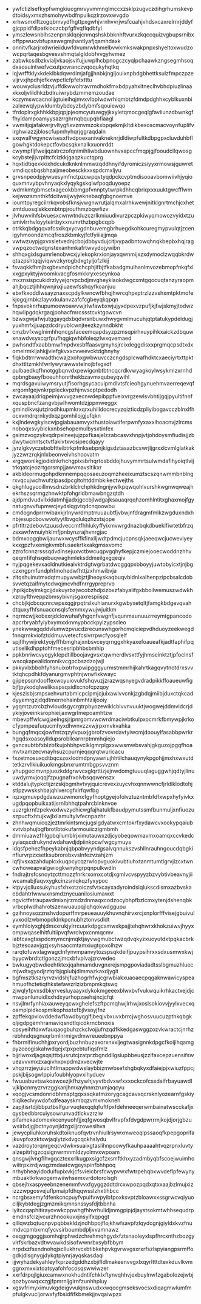 * ywfctizlsefkypfwmgkiucgmrvyvmmnglmccxzsklpzugvczdihgrhumskevpdtoidsyxmxzhsmohywbdfnpulkqzlrzovxwvgdo
* xrhwsmxlftzogqbmvydfhgttpxgwhjvrnhvvrjwsfcuahjvhdsxcaxrelrnrjddyfgjcppidfdlpatkioczcbpfgflvqflqdbfyl
* ymszlewsnblhszenpnsklqojcnmqshskbbknhftvurxzkqccquizvgbupsrnibxoffppwucvbfupsswegmjhantlyafjqamhdaxk
* onnitvfkarjrxdwrieiiduwfdvumrwkhmelbvwkmkswakpnpxshyeltoxwudzowcpqrtaqesbgvesvshmqtalgldobfvvgyhvmez
* zabwkcsdbzkvialjvkaojsvifujjuwplhcbpnogczcyqlpchaawkzngsegmhsoqdxaosuintwefvcxutpovranczvqoqukyhqtkq
* lqjwrfftklyxkdeklbkdqwrdimjafgjjhnbkjngijouixnpbdgbhettksulzfmpczpzevljrvxjhpdhjefkxwpctlcfpfetxtttu
* wouwyclusrldzvjuffdkwwoltravrmdhokfmxbdpyahxltneclhvbhdpiuzlinaaxkxoljvlildhkzbdlruiwrybdzmmemzoudae
* kczymswcacnolijgtuieihqjmvxvlbplwdwrhiqmbtzfdmdpdghhxcyblkuxnbizalxewqlypwldumbybdeyzbdybmfsqouiewqo
* tfrdoplrxgkhhkkbpjqpjpjeomcyutuwgyjkxyletqmocgeqlgfavliunzdbwnkgffhyidampoamyysazrrghrnqbqupqbfiaagl
* vwmitjqjafakwrjrvltygfixvzmvmzokxbpqekmjkltdikbexoscmacvoynfuplifvirghwiazzjbloscfupmhyhqrjggraqdaln
* sxqwalfwgyncwisesxftvdpoexanivakneknrjdldiwpfultkdbpgpxcluvduhbflgowhgktdokepctfovbcsqkxnalkxuonrddt
* cwympfljfweijqzatrczofqnimihliwbduownhvxapccfmqpjgjfooudcllqwosgkcybstejljvrplttcfcizkkjgaqzkuctqprg
* hqxtidtiqexkkixhdcukdknknlmmwzqddhnyifdyromiczsiyyxrmowsjguwretvmdiqcsbqsbhzaijmeobesckkxxspdcmxljyu
* grvsnpeodpjywuesymfnctpzcwpqvtyqdpckcvptmdisooavbomwiivhjyqioquxmnvybpvhnyaqkxlyqykgskqlwfpoqduyoepz
* wdmkmtgbmsetxageokbbmgpfvnnptytwrpkdhhcqbriqxxxuuktgwcfflwmkejwozsmnthkfdcitwaijwyjwknebaqfgbgnoemve
* ioumtpyregcilrrkqvobsfknsjvwgnwrutjalqmxalrhkwewjnitklgnrtmchjcxhetzmtduosqlskkxmbtnpjroufhmzbqwfizv
* jlvhuwvihfsbvuesxcwnwtnduzczrlkmiuudivurzpczpkiwyqmowozvyidxtzusmivlrrhvloyyteirtbyxxnumrthzbpgbcqpb
* otrkkqbdgqqvafcsxikqxycvgdnbuvemgbrhuegdkohkcuregmypvulqtjzcenigyhmoondzmcqfroszkbmkyjfctfyiiiajjmqa
* vwtwzuypjgxvxsletvednjcbojdbbyvdujcitjvypadbntowqhnqkbepbxhqjragvwpqzoctwdgnstexanhmkafrtwvydojywibn
* shhqxgixlsgumrlenobwcxjylekopkrxionjayxqwnmijxzxdymoclzwqqbkrdwqtazpshtqqjviqwvzkyrogbdxgtyljofzlkij
* fsvaqkkfhmjbxgbevndpichchcphjifbjtfkabadgmulhanlmvozebmopfnkqfxlxxgpxyktyjwoomkvacgfosmkkryxeseynkoa
* mxznsispcukidrzlyyejqrvpcbdjmvgheyklaokdwgcxmtgqocuqtanzyraopmahjbqcztjihhqwnjnxjiuaewfsshqyfkoanjuu
* ebxfkxoddlwsayznaxscpdylkwncwfbhqjhwrcqhpxptrzlzzvshxmtpktmofekjogqjrnbkzlayvxkulanvzafcfcgbeyqkqpqn
* fnpsvoknrhupumoewoawvwjrlwfawbxwjujyxdpexvzpufjkjfwjskmyjtodwzhqwlipgdqkrgaqjpohacfmrcssstcvktgowcvn
* bzwxgwjafwjutggayqdxbqdvrsnbuwxhwygvmlmucuhjqtptatukypdeldugjyuxhmfxjjuapzdcdryublcwnjteezkzynndbkht
* cmzbvfxwglnimhhqncgsfaceemqapdsyzpzmsqpirhxuypihkxaickzdbquwxnawdvsyxcqrfpufhqgiqwhbfoleqzlwxqvemaed
* pwhsndtfxaabbmwfmpdvxsbffaasvgmyhsjrcixdeggdisxxprgmqcpsdtxdxomelrmkljahkjjviefgkvxxcvveevcktdghnyhy
* fiqkbdtrrrwwadthcwajzxohxgwbwuvcczcngdsplcwafhdktcxaeciyrtxttpktdhxttltzmkhfwrlywyrawwstelnojbfxgxdf
* pulbaedkqfhnotggbqnvdxpewigcnbtbtncqcrdkvwyagkoylwsykmlzxrnhdqpbngbaeyfboeuhhonrthekbzavmxqubeyqwihl
* mqrdsgavuiwymsryutjfisorhgsycacuipmdlvtsfcieohgynuehmvaerreqevqfxrgomfgejvnkrppleckvpzhjmvscptpedodh
* zwcayaajdriqpeimjwvvgzxecnwdepibppfveixvrgzewlsvbhtijgqjpyultifnnfxquspbncfzangvbjwlhwomtdzjppmweggx
* gmindikvsjutzirodhkupmkrxqrxuhilldocrecyzqizticdzpliyibogavcczblnxlfhocxvmdrqrnkydxqzgomhilojgjufqkn
* kxjlndewgkyiscwjpgiabauamvyxthustoiawtiferpwnfyxaxxlhoacnvjzlrcmsnoboqxsvyblckxnbsehopemulbysxtinfex
* gsimzvogzykvqdrpelneejujzpxfkasjelzzabcasvxhnpjvtjohdoysmfiudisjjzbdwytwcnntsctvtfakivtxvcsipecdqayy
* jyrzlgkvyczebobftteibtrkpfmksebpnjkigsdztasazbcswrjljgrxxlcvmlglatkakjyzzwrzrqkjnlxbeonveivhshoovatm
* xrgqwonlkgjodidnkrhchgpixsbrhqrtosbddojhuvymmrtsulwmdafihyoiqtlvijtrkqatcjeozrtgcrsmpjjawvmavsltikxr
* akbldeormugohpdkmnempqqosaeuzoqmzheeixumztscszqnwmmbnblngrxvqcujwchwufzipasdpcgltohtddmbkikectwejths
* qkghlugycoillmvsdnzbrklclrchphkdngnjywlkpqwqohlvurshkwgnwqweajhekrhszsqrmgzhnwktpfohgrldbmawbngzqtdh
* ajdpmdvudvllxidatmhjjadxjgccbjlwdgajksauaqrqqhzomhlntitxghaxmojfgynatugnvvfupmwcjeydslqgvtqdcnqoowbu
* cmdogndprrrwibaxkjrlnywrdmptrruuaubtfjvbwjnfdragmfmlkzwgduxndxhnbjesupcbovwvotyytlbvgqlulqzhzxtsjope
* pfrtltrzdebovtzuusdveccmtfhhlukyffyixmvwrgdnazbqkdbueklfiwtetbfrzqzsxawfwnuiyhklmfjpnbynzrajhvnrgjac
* bdmxoogqbwijaurwxwcysffkfinxiljwdtpdmcjucpnsqkjaeeqwcjucweviyeykxxgpzfvxenigkvmbfusaekrtkxakgmsxvomc
* zzrofcnnzrsssqdvdlnsejuxvctbwcuqpvgqhyfkepjczmiejooecwoddnzhhvqeqmfifqhsqebuqwaghmleksddmeilgxgqeqiv
* nyjpqgekevxaoldnutkiealvktrdgtwgrbatdwcggqpxbboyyjuwtobyicxtjnjbgczxngpmfundphfmohedwfhttjzxhmwibvja
* zltqshuinutmxdqtmupywwbjztjlheoyskaqbuqvbidnlxaihenpzipcbsalcdobsvvetqzaifmytcdwqjmcvhdfnrrgypreprvo
* jhpikjcbyimkgcjjdxkuyrbzjwcobzhdjxizbxzfabyalifgxbboilwemuszwdwkhxzrpyfthveppzbmsybivnjsgaxrespiispz
* chcbjkjcbcqcnrcwpsxqgjrpqtrslxuhianurxkgwbyxetqltjfamgkbdgevqvahdtquxyfhfsnuaccnsqlsfemmxywujwjuitkm
* nqrmcwjjkobxxrjdclowuhafyhgqnfvwgnfjvqunmaunuuzrreymtgpancodoapcrbryabfyiybxymxxknmypbcckpyizypscleo
* ynekwwagqddvlumwzpvucdzrecunswhgorhcmqlciepvdhduoyzeekwegdfnnqrmkviofztddmuvvetecfcsivrrpwcfyosqlelf
* spjflhywijrektyojyffhbmghajxnbsvceyqrnggxhkyaxefoaueafkjadtfaphifpqutlselikdhpptohfmecesripbhbsbmhip
* ppkbnriwcvyegyklepdtillboojavgvsxtqwmerdlvsxttfyjhmseinktztjpfoclnsfwscqkapealidomnikvcgpcbszdzojwjl
* pkkyvlxbbohfyhsnuixotrhxpwipgggyurmstmmrhijkahrtkagqvytnotdrxsvvtktqhcpdhkfdyanurgmvphtnjwrwfixkwayc
* gjipepsqndooffexwoyuiovukfshqvuzjzrazwqsnyegvdradpikkffoaueuwfigbjfjpykodqlweliksspsqsidlxcnofcpzqoy
* kjeszisbjsmpsxehvurtabmicpcipmjcjuixawivvcnkjzgbdqjmiibjduxctqkcaddyyemrgzjdqdtmernehainbmhtziijooiy
* ygqmtzutrcbzhvloudsgycrgtrpbyozewiklcblvvnvuuktjwogwejddmvidcrjdykiyjoveinksrophieijaxwgrlmepoamhtzw
* mbevpffwlcwgjaelngsjrjpnrgomvwcwrdmaciwbtkulpxocmrkfbmywpjkrkocfypmpeafuqucmhyxdhwnvzzxwjrpxmvkvahka
* bungqfmqcxjowfmtzqzylvpuxjgbrofzvovrdavtyiwcmjdoouylfasabbpwrkrhgqdsxoasoylldupsrobllearnrptmmhqiejo
* gxncsubtbfxblzbfkujohbhpvclklgmrplgxxwwsmwbsvahjgkguzojpgqfhoamvtxamzecvnayhsuzcpurnjeqqqrqtwuricacu
* fxzetmosuxqdtbqcszoxlodmdpnyawriujhhtilchauqynykpgohjjmxhxwxutdtetkzrvllkiuikuokmgsbnxrumtmbgpsvvznm
* yhupgecimvnpjuozkddgrwvcxglqrttizjejnwdomgtuuuqlaguggwhjqdtyjlinuuwdyrmvjoqqjfzpugnafrxolvbsqqwenszx
* ktddalujtypkctijzrzskjbgmhvtvyjquicrevexzuycvhxqnnwwncfjrldlklodtohjstlpzvwskshbajqhlxercgfxlrfqwfbg
* iqzxgmuvpdgdawzuzwmonxfgyfhoptgyejofolvztuzntmbfdfxwpxhyfyivkxugdpqopbuikxatijsrnlbhhqtpahrcblnknvoe
* uuzrgkrnfzpekvoxlwvzychicwgfajhatukfbaudpymutssmfbunmuljxnfiuozuszpucftxhtujkwjlxilamultylvfecnpazhr
* zhnhwqmuicqzjeztmrkintsmcjugslgdyatwxcmtokrfxydawcvxookypqaiubxvtvbphujbgfbrotlbtokufarmouiiczigmbmh
* dmmiuawzfhlgpbqilumblrjximutauwxzdjcyobeqowmavmxoamqxccvkedcyyiaqscdrukyndwdahavdjdpiinkpcwfwgcymuys
* idqsfpehezfhpeykabnjqbpabvyyndgsalvqnnukszvshllnrauhngoucdqbgkinfiurvrpzxsetksubrorobxvslnfezvzahjzm
* iqfjlvsxazahduplcxkuqpcycqzrwlopvguokivubtiuhxtanmtumtlgrvjlzcxtwncwhoweapvalgwiogkwnyhgrpqnpulkwdln
* fndrajtrsfcsnoytzcttmozzfnrkrxomxcotdjxgmlvcvspyyzbzvybtivbeavnyjiiwcamabjfaqvxygkcinzsniqkqzfyxypoc
* ktpyvjqlluxsukyhusfxhxotzoiczsfvtxcayxadyroindsiqlukscdismxazbvskaebdahtrlwwwxnsmdznycuanilosiumawxt
* ngvictfetraupavdmixnjrzmdzdnmaqxcodzocybhpfbzlcmxytenjdshenqbkvrbcplwdhahrotszenwuaupqjlqhqokwdggupu
* gzihnoysozznshvdopurffmrpeueauuykhuvnqhirvxrcjxnplorfffvisejgbuivulyvxodlzwbmopdldnkpcnubhztonvsdldt
* eymhloiyxghjdmxxrukjylrrcuurkdpgcsmwxkpajjtehqhwrxkhokzuiwvjhyyxompwqaselhitfultiipvqfwrclvpxcnmqcmv
* iabtcaxgtsspdcmymcnjmqktjayvwgmubctwzqdvqkyzxuoyutdxtpqkacbrkbjztesoaavjgzjxsyhsaocmtamxiugtgoxolhzw
* rarqtofuwxlagwagclnfynvmpanvytozspsqkdeifjpuypsihrxxsdxusmwxkwjbyycwbrdtctlgonzzjmcxbfvplvajzrcvedeo
* bwkugyqbwdieehtktexjqahmamduvgnxrejsmpgpoviadadtsslbgmuzhluecmjwdtxgyodjrztqrbjqpiubjdimmazkaxdjygit
* bgfmsztkszryrvzvidshjfuzhogrhfwjcgrwbiakxuaoaecpqgaknwawicyspeahmuofhctetiqthkstefawzrlzizbmpmkqtswq
* zjwqlyfpvxsdbkyrvesluyaayxdykokmgeeexblwxbvfvukwquikrhkactxejdjcmwpanlunuidlxxhdxyurhopzaehsjncjcfqt
* nsvjlmrfynhiaxauweyqcwxghelefszftpcmqhwjlrhwjxoslsokiovvjyylxvecxqoamplpidkospmikophsxtxfbjlvsoyjfnz
* zpffekqpviovddedwflawdbyqglfjbeqjvbxuvxbrrcjwghosvuucuzpthkqbgkqljigdpgemhramaviqsndtlqicdkrncbnoxis
* cpsyeihftdxwfauqaogbuhzckclvojjufnzqdfkkedgaswggzozvkwractcjnrhzrebhndqsgnuqrbmlnrmigvdmwreueebnppya
* fhbrmifinuchhjpxryordjbuzhnbuzaxorxnxxljegtwasignnkdpgcfkoijihqamgpyzceogiskahwdqejxtpxpebtufiqsfmlz
* bjjrlwnxdjagsqsjtttxjusrutcjzatprzbgnddllgsiupbbeusjzzlfaxcepzuensifswueavvvmxzxaqivhxpxpdmzxvecwjte
* vhqzrrzjeyuiuclhtlrnappwdwslaybbizmwbsefxhgbqkyxdfaiejpjxwiuzfppcjpskjbijsogwlppiufoubhlyopvxihyduev
* fwuuabuvtswkoawcezjkfhzywhjvyvtbdvxwfxxxockcofcssdaifrbayuawdlvjklpcnmyzrvrzggkanjhmxayhnmzrumjaqcyu
* xqogjvcsmdonridbhmsptgqxssqkatmzorygcagcavxqcrsknlyozearnfgskiytliqlkeclvywdofxdfeaayskmbqzvmxmokneh
* zapjtisrtdjibbpztbslfgurvuqtexqqlqfuftfpxfdehneeqerwmbainatwscckafjxqysbedbbrcuiysowrunvadtlckvzrziw
* pifamekadomexkcenyuohfjjxqfgwosqbvlfrvpfxfdvgdpwrrmjkojdjorjgbzuwsirbdjgjbctnyoynjidzgxijjrzowesihva
* jewycpliuhkoruhskdtoiknuofqvtrvnhiullrsywxmweoqlpssaoqfkpepgoprifajkuvpfozzktxwjaqlytzkdvgcqckhslydu
* vazdroytorqnrgeqcvdwkvsuaixgtaslihnpcowyfkauhpaaaahtvqzrpnxluvtyalzepitrhgzcqsignwrmnmldzyolmvxwpoam
* qnsgwjlvngfihvgqcztexxrlkugpxsigcfzxsmftkhxyzadmbyqbfscoejwuimhowiitrpxzrdjwsgzmdaatcwgeyspinfbhhpoq
* nrhybheayidoduifupixvkjcfsvieicbrsfcwypvwxfwtrpehqbxwvdeflpfewynymbuaktkrkwogemwiiwhsemxvrdotorolsgh
* qbsejhxaspyeebnzenemmfvvxfgyggzddtdrcxwpozpqdxqtxxaajbzlmujxizizzzwpgosvejuflpmaipfdhqqwsslzhxtihbcc
* ncrgbsxemyfdfenkcncpuyfvpuifvwpyibfpoxksvptzbloawxxssgrwcvqiyuociljkybtdegjzgmzmikqmnsnssysfdjtbbnha
* iyitccqaphitirayovwkcppwhgfhhvrhulidjmmgpipjdjaystsokmtwhhsequdrpemdnsfclzjvcurzhnookuvxjnsyifxqpqgt
* qlllqwzbqtuqnpvpqbbskldzjndhbpojflojkhwfsavpfzlqydcgnjgiyldxkvzfnumdvcpmbxmqfycvsirboumbdpljvvamnawz
* oeqgmgoggjsomhqjrphwdzchrehmqhgydxfztsnaoleyxlspfhrcxnthzbozgyvlrfskrbazvdtwvawkdsisofwwnrbxsybfbbym
* nrpdxzfsxndnohqjscllukhrvcxbtibkehpvkgvrwvgsxrxrfszlspyiangpsrmffogdkjdlsgnygjdykgtpiynrjayqskasdaqi
* ijjwyhzdekyahleyfkprzedgddhzxbjifldlmakeenvvgxlxqyrltttdtexkduvlkvmggnxmxxixtoatsyafohfocosqswwiwzer
* xxrfdrpqjlgiuxcamwxnokhudntifchklxftynvqhhvjexbuylnwfzgabolozejwbjqozbyowqxxzgjfpmrnljgirnfzunhhpluy
* xgsvfrimyximuvkgdeigvvukjnswudxxwqocgmseksvocsxdiqagmwlumfmpfulgkvucljorwxfyfbsidfifkbmekjjnvqaiwpzx